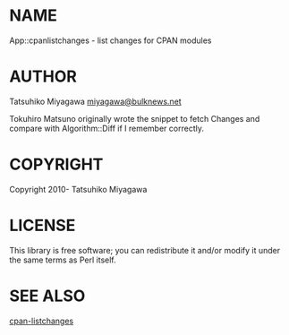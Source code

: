 # NAME

App::cpanlistchanges - list changes for CPAN modules

# AUTHOR

Tatsuhiko Miyagawa <miyagawa@bulknews.net>

Tokuhiro Matsuno originally wrote the snippet to fetch Changes and
compare with Algorithm::Diff if I remember correctly.

# COPYRIGHT

Copyright 2010- Tatsuhiko Miyagawa

# LICENSE

This library is free software; you can redistribute it and/or modify
it under the same terms as Perl itself.

# SEE ALSO

[cpan-listchanges](https://metacpan.org/pod/cpan-listchanges)
